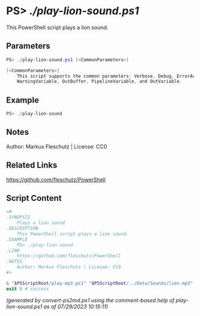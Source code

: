 PS> *./play-lion-sound.ps1*
====================

This PowerShell script plays a lion sound.

Parameters
----------
```powershell
PS> ./play-lion-sound.ps1 [<CommonParameters>]

[<CommonParameters>]
    This script supports the common parameters: Verbose, Debug, ErrorAction, ErrorVariable, WarningAction, 
    WarningVariable, OutBuffer, PipelineVariable, and OutVariable.
```

Example
-------
```powershell
PS> ./play-lion-sound

```

Notes
-----
Author: Markus Fleschutz | License: CC0

Related Links
-------------
https://github.com/fleschutz/PowerShell

Script Content
--------------
```powershell
<#
.SYNOPSIS
	Plays a lion sound
.DESCRIPTION
	This PowerShell script plays a lion sound.
.EXAMPLE
	PS> ./play-lion-sound
.LINK
	https://github.com/fleschutz/PowerShell
.NOTES
	Author: Markus Fleschutz | License: CC0
#>

& "$PSScriptRoot/play-mp3.ps1" "$PSScriptRoot/../Data/Sounds/lion.mp3"
exit 0 # success
```

*(generated by convert-ps2md.ps1 using the comment-based help of play-lion-sound.ps1 as of 07/29/2023 10:15:11)*
